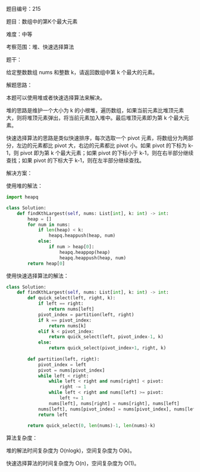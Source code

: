 题目编号：215

题目：数组中的第K个最大元素

难度：中等

考察范围：堆、快速选择算法

题干：

给定整数数组 nums 和整数 k，请返回数组中第 k 个最大的元素。

解题思路：

本题可以使用堆或者快速选择算法来解决。

堆的思路是维护一个大小为 k 的小根堆，遍历数组，如果当前元素比堆顶元素大，则将堆顶元素弹出，将当前元素加入堆中。最后堆顶元素即为第 k 个最大元素。

快速选择算法的思路是类似快速排序，每次选取一个 pivot 元素，将数组分为两部分，左边的元素都比 pivot 大，右边的元素都比 pivot 小。如果 pivot 的下标为 k-1，则 pivot 即为第 k 个最大元素；如果 pivot 的下标小于 k-1，则在右半部分继续查找；如果 pivot 的下标大于 k-1，则在左半部分继续查找。

解决方案：

使用堆的解法：

```python
import heapq

class Solution:
    def findKthLargest(self, nums: List[int], k: int) -> int:
        heap = []
        for num in nums:
            if len(heap) < k:
                heapq.heappush(heap, num)
            else:
                if num > heap[0]:
                    heapq.heappop(heap)
                    heapq.heappush(heap, num)
        return heap[0]
```

使用快速选择算法的解法：

```python
class Solution:
    def findKthLargest(self, nums: List[int], k: int) -> int:
        def quick_select(left, right, k):
            if left == right:
                return nums[left]
            pivot_index = partition(left, right)
            if k == pivot_index:
                return nums[k]
            elif k < pivot_index:
                return quick_select(left, pivot_index-1, k)
            else:
                return quick_select(pivot_index+1, right, k)
        
        def partition(left, right):
            pivot_index = left
            pivot = nums[pivot_index]
            while left < right:
                while left < right and nums[right] < pivot:
                    right -= 1
                while left < right and nums[left] >= pivot:
                    left += 1
                nums[left], nums[right] = nums[right], nums[left]
            nums[left], nums[pivot_index] = nums[pivot_index], nums[left]
            return left
        
        return quick_select(0, len(nums)-1, len(nums)-k)
```

算法复杂度：

堆的解法时间复杂度为 O(nlogk)，空间复杂度为 O(k)。

快速选择算法的时间复杂度为 O(n)，空间复杂度为 O(1)。